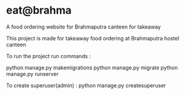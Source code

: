 # eat@brahma
A food ordering website for Brahmaputra canteen for takeaway  

This project is made for takeaway food ordering at Brahmaputra hostel canteen

To run the project run commands :

python manage.py makemigrations
python manage.py migrate
python manage.py runserver

To create superuser(admin) :
python manage.py createsuperuser
